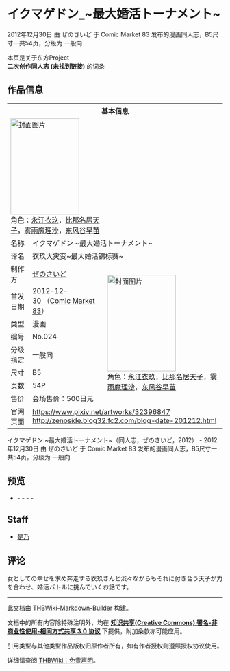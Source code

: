 # イクマゲドン_~最大婚活トーナメント~

<!-- source html: G:\repos\THBWiki-Markdown-Builder\THBWikiMarkdown\Temp\main\c\c1\ns0%3A%E3%82%A4%E3%82%AF%E3%83%9E%E3%82%B2%E3%83%89%E3%83%B3_%7E%E6%9C%80%E5%A4%A7%E5%A9%9A%E6%B4%BB%E3%83%88%E3%83%BC%E3%83%8A%E3%83%A1%E3%83%B3%E3%83%88%7E.html -->

2012年12月30日 由 ぜのさいど 于 Comic Market 83 发布的漫画同人志，B5尺寸一共54页，分级为 一般向

本页是关于东方Project  
 **二次创作同人志 (未找到链接)** 的词条

## 作品信息

<table><tbody><tr><th colspan="3">基本信息</th></tr><tr><td class="cover-artwork-mobile" colspan="2"><a href="./文件-イクマゲドン_~最大婚活トーナメント~封面.jpg.md" class="image" title="封面图片"><img alt="封面图片" src="https://upload.thwiki.cc/thumb/7/70/%E3%82%A4%E3%82%AF%E3%83%9E%E3%82%B2%E3%83%89%E3%83%B3_~%E6%9C%80%E5%A4%A7%E5%A9%9A%E6%B4%BB%E3%83%88%E3%83%BC%E3%83%8A%E3%83%A1%E3%83%B3%E3%83%88~%E5%B0%81%E9%9D%A2.jpg/160px-%E3%82%A4%E3%82%AF%E3%83%9E%E3%82%B2%E3%83%89%E3%83%B3_~%E6%9C%80%E5%A4%A7%E5%A9%9A%E6%B4%BB%E3%83%88%E3%83%BC%E3%83%8A%E3%83%A1%E3%83%B3%E3%83%88~%E5%B0%81%E9%9D%A2.jpg" decoding="async" loading="lazy" width="160" height="224" srcset="https://upload.thwiki.cc/thumb/7/70/%E3%82%A4%E3%82%AF%E3%83%9E%E3%82%B2%E3%83%89%E3%83%B3_~%E6%9C%80%E5%A4%A7%E5%A9%9A%E6%B4%BB%E3%83%88%E3%83%BC%E3%83%8A%E3%83%A1%E3%83%B3%E3%83%88~%E5%B0%81%E9%9D%A2.jpg/240px-%E3%82%A4%E3%82%AF%E3%83%9E%E3%82%B2%E3%83%89%E3%83%B3_~%E6%9C%80%E5%A4%A7%E5%A9%9A%E6%B4%BB%E3%83%88%E3%83%BC%E3%83%8A%E3%83%A1%E3%83%B3%E3%83%88~%E5%B0%81%E9%9D%A2.jpg 1.5x, https://upload.thwiki.cc/thumb/7/70/%E3%82%A4%E3%82%AF%E3%83%9E%E3%82%B2%E3%83%89%E3%83%B3_~%E6%9C%80%E5%A4%A7%E5%A9%9A%E6%B4%BB%E3%83%88%E3%83%BC%E3%83%8A%E3%83%A1%E3%83%B3%E3%83%88~%E5%B0%81%E9%9D%A2.jpg/320px-%E3%82%A4%E3%82%AF%E3%83%9E%E3%82%B2%E3%83%89%E3%83%B3_~%E6%9C%80%E5%A4%A7%E5%A9%9A%E6%B4%BB%E3%83%88%E3%83%BC%E3%83%8A%E3%83%A1%E3%83%B3%E3%83%88~%E5%B0%81%E9%9D%A2.jpg 2x" data-file-width="977" data-file-height="1367"></a><div class="cover-char">角色：<a href="./永江衣玖.md" title="永江衣玖">永江衣玖</a>，<a href="./比那名居天子.md" title="比那名居天子">比那名居天子</a>，<a href="./雾雨魔理沙.md" title="雾雨魔理沙">雾雨魔理沙</a>，<a href="./东风谷早苗.md" title="东风谷早苗">东风谷早苗</a></div></td>
</tr><tr><td class="label">名称</td><td colspan="2"> イクマゲドン ~最大婚活トーナメント~ </td></tr><tr><td class="label">译名</td><td colspan="2"> 衣玖大灾变~最大婚活锦标赛~ </td></tr><tr><td class="label">制作方</td><td><a href="./ぜのさいど.md" title="ぜのさいど">ぜのさいど</a></td><td class="cover-artwork" rowspan="8" style="min-width:224px;"><a href="./文件-イクマゲドン_~最大婚活トーナメント~封面.jpg.md" class="image" title="封面图片"><img alt="封面图片" src="https://upload.thwiki.cc/thumb/7/70/%E3%82%A4%E3%82%AF%E3%83%9E%E3%82%B2%E3%83%89%E3%83%B3_~%E6%9C%80%E5%A4%A7%E5%A9%9A%E6%B4%BB%E3%83%88%E3%83%BC%E3%83%8A%E3%83%A1%E3%83%B3%E3%83%88~%E5%B0%81%E9%9D%A2.jpg/160px-%E3%82%A4%E3%82%AF%E3%83%9E%E3%82%B2%E3%83%89%E3%83%B3_~%E6%9C%80%E5%A4%A7%E5%A9%9A%E6%B4%BB%E3%83%88%E3%83%BC%E3%83%8A%E3%83%A1%E3%83%B3%E3%83%88~%E5%B0%81%E9%9D%A2.jpg" decoding="async" loading="lazy" width="160" height="224" srcset="https://upload.thwiki.cc/thumb/7/70/%E3%82%A4%E3%82%AF%E3%83%9E%E3%82%B2%E3%83%89%E3%83%B3_~%E6%9C%80%E5%A4%A7%E5%A9%9A%E6%B4%BB%E3%83%88%E3%83%BC%E3%83%8A%E3%83%A1%E3%83%B3%E3%83%88~%E5%B0%81%E9%9D%A2.jpg/240px-%E3%82%A4%E3%82%AF%E3%83%9E%E3%82%B2%E3%83%89%E3%83%B3_~%E6%9C%80%E5%A4%A7%E5%A9%9A%E6%B4%BB%E3%83%88%E3%83%BC%E3%83%8A%E3%83%A1%E3%83%B3%E3%83%88~%E5%B0%81%E9%9D%A2.jpg 1.5x, https://upload.thwiki.cc/thumb/7/70/%E3%82%A4%E3%82%AF%E3%83%9E%E3%82%B2%E3%83%89%E3%83%B3_~%E6%9C%80%E5%A4%A7%E5%A9%9A%E6%B4%BB%E3%83%88%E3%83%BC%E3%83%8A%E3%83%A1%E3%83%B3%E3%83%88~%E5%B0%81%E9%9D%A2.jpg/320px-%E3%82%A4%E3%82%AF%E3%83%9E%E3%82%B2%E3%83%89%E3%83%B3_~%E6%9C%80%E5%A4%A7%E5%A9%9A%E6%B4%BB%E3%83%88%E3%83%BC%E3%83%8A%E3%83%A1%E3%83%B3%E3%83%88~%E5%B0%81%E9%9D%A2.jpg 2x" data-file-width="977" data-file-height="1367"></a><div class="cover-char">角色：<a href="./永江衣玖.md" title="永江衣玖">永江衣玖</a>，<a href="./比那名居天子.md" title="比那名居天子">比那名居天子</a>，<a href="./雾雨魔理沙.md" title="雾雨魔理沙">雾雨魔理沙</a>，<a href="./东风谷早苗.md" title="东风谷早苗">东风谷早苗</a></div></td>
</tr><tr><td class="label">首发日期</td><td>2012-12-30&#160;（<a href="/展会作品列表?e=Comic+Market%2383">Comic Market 83</a>）</td></tr><tr><td class="label">类型</td><td>漫画</td></tr><tr><td class="label">编号</td><td>No.024</td></tr><tr><td class="label">分级指定</td><td>一般向</td></tr><tr><td class="label">尺寸</td><td>B5</td></tr><tr><td class="label">页数</td><td>54P</td></tr><tr><td class="label">售价</td><td>会场售价：500日元</td></tr>
<tr><td class="label">官网页面</td><td colspan="2"><a rel="nofollow" class="external free" href="https://www.pixiv.net/artworks/32396847">https://www.pixiv.net/artworks/32396847</a><br><a rel="nofollow" class="external free" href="http://zenoside.blog32.fc2.com/blog-date-201212.html">http://zenoside.blog32.fc2.com/blog-date-201212.html</a></td></tr></tbody></table>

イクマゲドン ~最大婚活トーナメント~（同人志，ぜのさいど，2012） - 2012年12月30日 由 ぜのさいど 于 Comic Market 83 发布的漫画同人志，B5尺寸一共54页，分级为 一般向

## 预览
- [](./文件-イクマゲドン_~最大婚活トーナメント~预览图1.jpg.md)- [](./文件-イクマゲドン_~最大婚活トーナメント~预览图2.jpg.md)- [](./文件-イクマゲドン_~最大婚活トーナメント~预览图3.jpg.md)- [](./文件-イクマゲドン_~最大婚活トーナメント~预览图4.jpg.md)- [](./文件-イクマゲドン_~最大婚活トーナメント~预览图5.jpg.md)


## Staff
- [是乃](./是乃.md)


## 评论
  
女としての幸せを求め奔走する衣玖さんと渋々ながらもそれに付き合う天子が力を合わせ、婚活バトルに挑んでいくお話です。
  
  
  

  





---

此文档由 [THBWiki-Markdown-Builder](https://github.com/Delsin-Yu/THBWiki-Markdown-Builder) 构建。

文档中的所有内容除特殊注明外，均在 [**知识共享(Creative Commons) 署名-非商业性使用-相同方式共享 3.0 协议**](https://creativecommons.org/licenses/by-sa/3.0/deed.zh-hans) 下提供，附加条款亦可能应用。

引用类型与其他类型作品版权归原作者所有，如有作者授权则遵照授权协议使用。

详细请查阅 [THBWiki：免责声明](https://thbwiki.cc/THBWiki:%E5%85%8D%E8%B4%A3%E5%A3%B0%E6%98%8E)。

